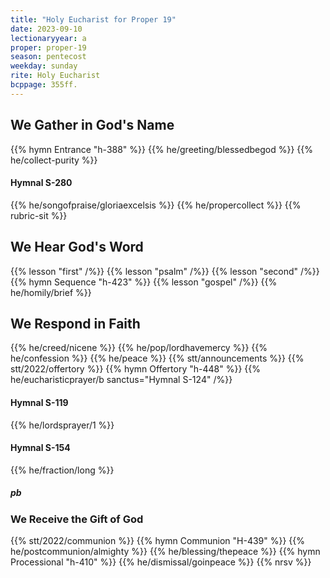 ```yaml
---
title: "Holy Eucharist for Proper 19"
date: 2023-09-10
lectionaryyear: a
proper: proper-19
season: pentecost
weekday: sunday
rite: Holy Eucharist
bcppage: 355ff.
---
```


## We Gather in God's Name
{{% hymn Entrance "h-388" %}}
{{% he/greeting/blessedbegod %}}
{{% he/collect-purity %}}

#### Hymnal S-280
{{% he/songofpraise/gloriaexcelsis %}}
{{% he/propercollect %}}
{{% rubric-sit %}}

## We Hear God's Word
{{% lesson "first" /%}}
{{% lesson "psalm" /%}}
{{% lesson "second" /%}}
{{% hymn Sequence "h-423" %}}
{{% lesson "gospel" /%}}
{{% he/homily/brief %}}

## We Respond in Faith
{{% he/creed/nicene %}}
{{% he/pop/lordhavemercy %}}
{{% he/confession %}}
{{% he/peace %}}
{{% stt/announcements %}}
{{% stt/2022/offertory %}}
{{% hymn Offertory "h-448" %}}
{{% he/eucharisticprayer/b sanctus="Hymnal S-124" /%}}

#### Hymnal S-119
{{% he/lordsprayer/1 %}}

#### Hymnal S-154
{{% he/fraction/long %}}

##### pb
### We Receive the Gift of God
{{% stt/2022/communion %}}
{{% hymn Communion "H-439" %}}
{{% he/postcommunion/almighty %}}
{{% he/blessing/thepeace %}}
{{% hymn Processional "h-410" %}}
{{% he/dismissal/goinpeace %}}
{{% nrsv %}}

